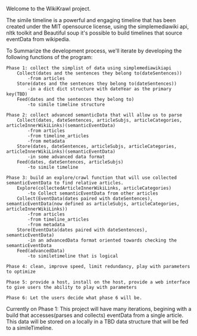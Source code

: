 Welcome to the WikiKrawl project. 
  
  The simile timeline is a powerful and engaging timeline that has been created under the MIT opensource license, 
  using the simplemediawiki api, nltk toolkit and Beautiful soup it's possible to build timelines that source
  eventData from wikipedia. 
  
  
  To Summarize the development process, we'll iterate by developing the following functions of the program:
  
    Phase 1: collect the simplist of data using simplemediawikiapi
        Collect(dates and the sentences they belong to(dateSentences))
            -from articles
        Store(dates and the sentences they belong to(dateSentences))
            -in a dict dict structure with dateYear as the primary key(TBD)
        Feed(dates and the sentences they belong to)
            -to simile timeline structure
            
    Phase 2: collect advanced semanticData that will allow us to parse 
        Collect(dates, dateSentences, articleSubjs, articleCategories, articleInnerWikiLinks)(semanticEventData)
            -from articles 
            -from timeline_articles
            -from metadata
        Store(dates, dateSentences, articleSubjs, articleCategories, articleInnerWikiLinks)(semanticEventData)
            -in some advanced data format
        Feed(dates, dateSentences, articleSubjs)
            -to simile timeline
            
    Phase 3: build an explore/crawl function that will use collected semanticEventData to find relative articles. 
        Explore(collectedArticleInnerWikiLinks, articleCategories) 
            -to Collect semanticEventData from other articles
        Collect(EventData(dates paired with dateSentences), semanticEventData(now defined as articleSubjs, articleCategories, articleInnerWikiLinks))
            -from articles
            -from timeline_articles
            -from metadata
        Store(EventData(dates paired with dateSentences), semanticEventData)
            -in an advancedData format oriented towards checking the semanticEventData
        Feed(advancedData)
            -to similetimeline that is logical
            
    Phase 4: clean, improve speed, limit redundancy, play with parameters to optimize
  
    Phase 5: provide a host, install on the host, provide a web interface to give users the ability to play with parameters
    
    Phase 6: Let the users decide what phase 6 will be. 
          
          
Currently on Phase 1:
  This project will have many iterations, begining with a build that accesses(parses and collects) eventData from a
  single article. This data will be stored on a locally in a TBD data structure that will be fed to a simileTimeline. 
  
  
  